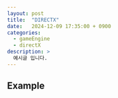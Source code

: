 ```yaml
---
layout: post
title:  "DIRECTX"
date:   2024-12-09 17:35:00 + 0900
categories:
  - gameEngine
  - directX
description: >
  예시글 입니다.
---
```

## Example